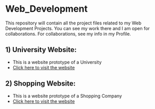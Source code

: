 # Web_Development
This repository will contain all the project files related to my Web Development Projects. You can see my work there and I am open for collaborations. For collaborations, see my info in my Profile.

## 1) University Website:
<ul><li>This is a website prototype of a University </li>
  <li><a href="https://uni-website-nikhil.netlify.app/">Click here to visit the website</a></li></ul>

## 2) Shopping Website:
<ul><li>This is a website prototype of a Shopping Company</li>
  <li><a href="https://uni-website-nikhil.netlify.app/">Click here to visit the website</a></li></ul>
